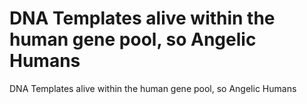 # DNA Templates alive within the human gene pool, so Angelic Humans

DNA Templates alive within the human gene pool, so Angelic Humans